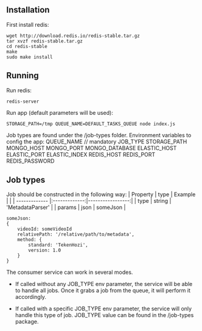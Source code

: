 ## Installation
First install redis:
```
wget http://download.redis.io/redis-stable.tar.gz
tar xvzf redis-stable.tar.gz
cd redis-stable
make
sudo make install

```

## Running
Run redis:
```
redis-server
```
Run app (default parameters will be used):
```
STORAGE_PATH=/tmp QUEUE_NAME=DEFAULT_TASKS_QUEUE node index.js
```
Job types are found under the /job-types folder.
Environment variables to config the app:
QUEUE_NAME // mandatory
JOB_TYPE
STORAGE_PATH
MONGO_HOST
MONGO_PORT
MONGO_DATABASE
ELASTIC_HOST
ELASTIC_PORT
ELASTIC_INDEX
REDIS_HOST
REDIS_PORT
REDIS_PASSWORD


## Job types
Job should be constructed in the following way:
| Property      | type          |      Example     |       |
| ------------- |:-------------:|-----------------:|
| type          | string        | 'MetadataParser' |
| params        | json          | someJson         |
```
someJson:
{
	videoId: someVideoId
	relativePath: '/relative/path/to/metadata',
	method: {
		standard: 'TekenHozi',
		version: 1.0
	}
}
```

The consumer service can work in several modes.
* If called without any JOB_TYPE env parameter, the service will be able to handle all jobs.
Once it grabs a job from the queue, it will perform it accordingly.

* If called with a specific JOB_TYPE env parameter, the service will only handle this type of job.
JOB_TYPE value can be found in the /job-types package.
